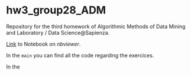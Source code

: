 # hw3_group28_ADM
Repository for the third homework of Algorithmic Methods of Data Mining and Laboratory / Data Science@Sapienza. 

[Link](https://nbviewer.org/github/sim2000dg/hw3_group28_ADM/blob/main/main.ipynb) to Notebook on _nbviewer_.

In the `main` you can find all the code regarding the exercices.

In the 
